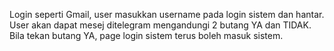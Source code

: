 
Login seperti Gmail, user masukkan username pada login sistem dan hantar.<br>
User akan dapat mesej ditelegram mengandungi 2 butang YA dan TIDAK.<br>
Bila tekan butang YA, page login sistem terus boleh masuk sistem.<br>
